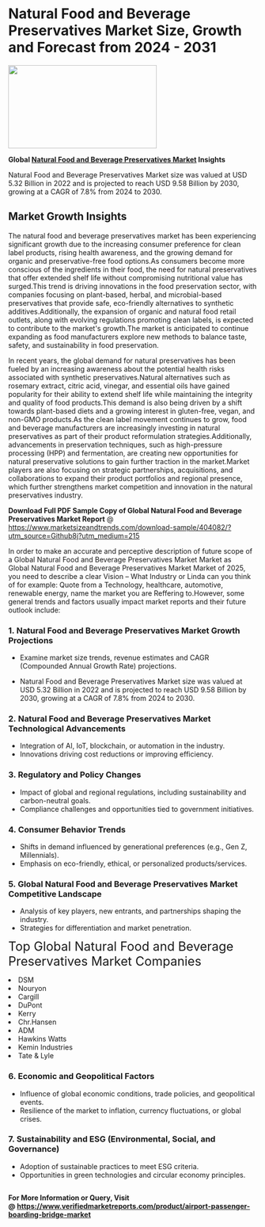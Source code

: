 <H1>Natural Food and Beverage Preservatives Market Size, Growth and Forecast from 2024 - 2031</H1><img class="aligncenter size-medium wp-image-584254" src="https://thirdeyenews.in/wp-content/uploads/2024/09/Global-Market-Research-300x168.jpeg" alt="" width="300" height="168" /><p><strong>Global&nbsp;<a href="https://www.marketsizeandtrends.com/download-sample/404082/?utm_source=Github8j?utm_medium=215">Natural Food and Beverage Preservatives Market</a> Insights</strong></p><p>Natural Food and Beverage Preservatives Market size was valued at USD 5.32 Billion in 2022 and is projected to reach USD 9.58 Billion by 2030, growing at a CAGR of 7.8% from 2024 to 2030.</p><p><h2>Market Growth Insights</h2> <p>The natural food and beverage preservatives market has been experiencing significant growth due to the increasing consumer preference for clean label products, rising health awareness, and the growing demand for organic and preservative-free food options.As consumers become more conscious of the ingredients in their food, the need for natural preservatives that offer extended shelf life without compromising nutritional value has surged.This trend is driving innovations in the food preservation sector, with companies focusing on plant-based, herbal, and microbial-based preservatives that provide safe, eco-friendly alternatives to synthetic additives.Additionally, the expansion of organic and natural food retail outlets, along with evolving regulations promoting clean labels, is expected to contribute to the market's growth.The market is anticipated to continue expanding as food manufacturers explore new methods to balance taste, safety, and sustainability in food preservation.</p> <p>In recent years, the global demand for natural preservatives has been fueled by an increasing awareness about the potential health risks associated with synthetic preservatives.Natural alternatives such as rosemary extract, citric acid, vinegar, and essential oils have gained popularity for their ability to extend shelf life while maintaining the integrity and quality of food products.This demand is also being driven by a shift towards plant-based diets and a growing interest in gluten-free, vegan, and non-GMO products.As the clean label movement continues to grow, food and beverage manufacturers are increasingly investing in natural preservatives as part of their product reformulation strategies.Additionally, advancements in preservation techniques, such as high-pressure processing (HPP) and fermentation, are creating new opportunities for natural preservative solutions to gain further traction in the market.Market players are also focusing on strategic partnerships, acquisitions, and collaborations to expand their product portfolios and regional presence, which further strengthens market competition and innovation in the natural preservatives industry.<p><span class=""><strong>Download Full PDF Sample Copy of Global Natural Food and Beverage Preservatives Market Report</strong> @ <a href="https://www.marketsizeandtrends.com/download-sample/404082/?utm_source=Github8j?utm_medium=215" target="_blank">https://www.marketsizeandtrends.com/download-sample/404082/?utm_source=Github8j?utm_medium=215</a></span></p><p>In order to make an accurate and perceptive description of future scope of a Global&nbsp;Natural Food and Beverage Preservatives Market Market as Global&nbsp;Natural Food and Beverage Preservatives Market Market of 2025, you need to describe a clear Vision &ndash; What Industry or Linda can you think of for example: Quote from a Technology, healthcare, automotive, renewable energy, name the market you are Reffering to.However, some general trends and factors usually impact market reports and their future outlook include:</p><h3>1.&nbsp;<strong>Natural Food and Beverage Preservatives Market Growth Projections</strong></h3><ul><li>Examine market size trends, revenue estimates and CAGR (Compounded Annual Growth Rate) projections.</li><li><p>Natural Food and Beverage Preservatives Market size was valued at USD 5.32 Billion in 2022 and is projected to reach USD 9.58 Billion by 2030, growing at a CAGR of 7.8% from 2024 to 2030.</p></li></ul><h3>2.&nbsp;<strong>Natural Food and Beverage Preservatives Market Technological Advancements</strong></h3><ul><li>Integration of AI, IoT, blockchain, or automation in the industry.</li><li>Innovations driving cost reductions or improving efficiency.</li></ul><h3>3.&nbsp;<strong>Regulatory and Policy Changes</strong></h3><ul><li>Impact of global and regional regulations, including sustainability and carbon-neutral goals.</li><li>Compliance challenges and opportunities tied to government initiatives.</li></ul><h3>4.&nbsp;<strong>Consumer Behavior Trends</strong></h3><ul><li>Shifts in demand influenced by generational preferences (e.g., Gen Z, Millennials).</li><li>Emphasis on eco-friendly, ethical, or personalized products/services.</li></ul><h3>5.&nbsp;<strong>Global Natural Food and Beverage Preservatives Market Competitive Landscape</strong></h3><ul><li>Analysis of key players, new entrants, and partnerships shaping the industry.</li><li>Strategies for differentiation and market penetration.</li></ul><p data-pm-slice="1 1 []"><span style="color: inherit; font-family: inherit; font-size: 25px;">Top Global Natural Food and Beverage Preservatives Market Companies</span></p><div class="" data-test-id=""><p><li>DSM</li><li> Nouryon</li><li> Cargill</li><li> DuPont</li><li> Kerry</li><li> Chr.Hansen</li><li> ADM</li><li> Hawkins Watts</li><li> Kemin Industries</li><li> Tate & Lyle</li></p></div><h3>6.&nbsp;<strong>Economic and Geopolitical Factors</strong></h3><ul><li>Influence of global economic conditions, trade policies, and geopolitical events.</li><li>Resilience of the market to inflation, currency fluctuations, or global crises.</li></ul><h3>7.&nbsp;<strong>Sustainability and ESG (Environmental, Social, and Governance)</strong></h3><ul><li>Adoption of sustainable practices to meet ESG criteria.</li><li>Opportunities in green technologies and circular economy principles.</li></ul><h2><strong style="font-size: 14px;">For More Information or Query, Visit @&nbsp;</strong><a style="background-color: #ffffff; font-size: 14px;" href="https://www.marketsizeandtrends.com/report/natural-food-and-beverage-preservatives-market/" target="_blank">https://www.verifiedmarketreports.com/product/airport-passenger-boarding-bridge-market</a></h2>
